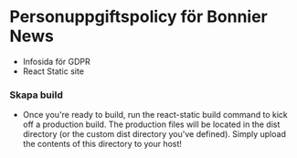 # Personuppgiftspolicy för Bonnier News

* Infosida för GDPR
* React Static site

### Skapa build

* Once you're ready to build, run the react-static build command to kick off a production build. The production files will be located in the dist directory (or the custom dist directory you've defined). Simply upload the contents of this directory to your host!
